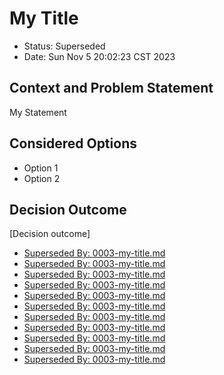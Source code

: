# My Title

* Status: Superseded
* Date: Sun Nov 5 20:02:23 CST 2023

## Context and Problem Statement

My Statement

## Considered Options

* Option 1
* Option 2

## Decision Outcome

[Decision outcome]
* [Superseded By: 0003-my-title.md](./0003-my-title.md)
* [Superseded By: 0003-my-title.md](./0003-my-title.md)
* [Superseded By: 0003-my-title.md](./0003-my-title.md)
* [Superseded By: 0003-my-title.md](./0003-my-title.md)
* [Superseded By: 0003-my-title.md](./0003-my-title.md)
* [Superseded By: 0003-my-title.md](0003-my-title.md)
* [Superseded By: 0003-my-title.md](0003-my-title.md)
* [Superseded By: 0003-my-title.md](0003-my-title.md)
* [Superseded By: 0003-my-title.md](0003-my-title.md)
* [Superseded By: 0003-my-title.md](0003-my-title.md)
* [Superseded By: 0003-my-title.md](0003-my-title.md)
